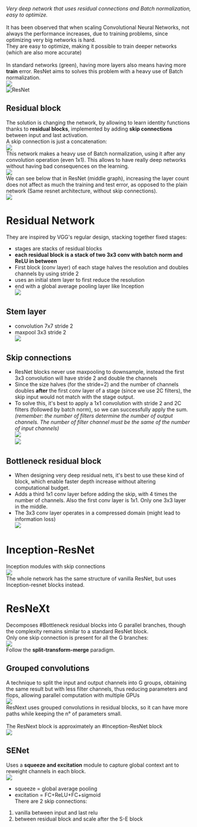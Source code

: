 _Very deep network that uses residual connections and Batch normalization, easy to optimize._<br>
<br>
It has been observed that when scaling Convolutional Neural Networks, not always the performance increases, due to training problems, since optimizing very big networks is hard.<br>
They are easy to optimize, making it possible to train deeper networks (which are also more accurate)<br>
<br>
In standard networks (green), having more layers also means having more **train** error. ResNet aims to solves this problem with a heavy use of Batch normalization.<br>
![](../../img/pasted-image-20230829154244.png)<br>
![ResNet](https://www.youtube.com/watch?v=o_3mboe1jYI)<br>
## Residual block<br>
The solution is changing the network, by allowing to learn identity functions thanks to **residual blocks**, implemented by adding **skip connections** between input and last activation.<br>
A skip connection is just a concatenation:<br>
![](../../img/pasted-image-20230712165635.png)<br>
This network makes a heavy use of Batch normalization, using it after any convolution operation (even 1x1). This allows to have really deep networks without having bad consequences on the learning.<br>
![](../../img/pasted-image-20230712181541.png)<br>
We can see below that in ResNet (middle graph), increasing the layer count does not affect as much the training and test error, as opposed to the plain network (Same resnet architecture, without skip connections).<br>
![](../../img/pasted-image-20230829173751.png)<br>
# Residual Network<br>
They are inspired by VGG's regular design, stacking together fixed stages:<br>
- stages are stacks of residual blocks<br>
- **each residual block is a stack of two 3x3 conv with batch norm and ReLU in between**<br>
- First block (conv layer) of each stage halves the resolution and doubles channels by using stride 2<br>
- uses an initial stem layer to first reduce the resolution<br>
- end with a global average pooling layer like Inception<br>
![](../../img/pasted-image-20230712175132.png)<br>
## Stem layer<br>
- convolution 7x7 stride 2 <br>
- maxpool 3x3 stride 2<br>
![](../../img/pasted-image-20230712175232.png)<br>
## Skip connections<br>
- ResNet blocks never use maxpooling to downsample, instead the first 3x3 convolution will have stride 2 and double the channels<br>
- Since the size halves (for the stride=2) and the number of channels doubles **after** the first conv layer of a stage (since we use 2C filters), the skip input would not match with the stage output. <br>
- To solve this, it's best to apply a 1x1 convolution with stride 2 and 2C filters (followed by batch norm), so we can successfully apply the sum.<br>
_(remember: the number of filters determine the number of output channels. The number of filter channel must be the same of the number of input channels)_<br>
![](../../img/pasted-image-20230712180235.png)<br>
![](../../img/pasted-image-20230831175055.png)<br>
## Bottleneck residual block<br>
- When designing very deep residual nets, it's best to use these kind of block, which enable faster depth increase without altering computational budget.<br>
- Adds a third 1x1 conv layer before adding the skip, with 4 times the number of channels. Also the first conv layer is 1x1. Only one 3x3 layer in the middle.<br>
- The 3x3 conv layer operates in a compressed domain (might lead to information loss)<br>
![](../../img/pasted-image-20230829174940.png-|-500)<br>
# Inception-ResNet<br>
Inception modules with skip connections<br>
![](../../img/pasted-image-20230718180657.png)<br>
The whole network has the same structure of vanilla ResNet, but uses Inception-resnet blocks instead.<br>
# ResNeXt<br>
Decomposes #Bottleneck residual blocks into G parallel branches, though the complexity remains similar to a standard ResNet block.<br>
Only one skip connection is present for all the G branches:<br>
![](../../img/pasted-image-20230713100243.png)<br>
Follow the **split-transform-merge** paradigm.<br>
## Grouped convolutions<br>
A technique to split the input and output channels into G groups, obtaining the same result but with less filter channels, thus reducing parameters and flops, allowing parallel computation with multiple GPUs<br>
![](../../img/pasted-image-20230713110733.png)<br>
ResNext uses grouped convolutions in residual blocks, so it can have more paths while keeping the n° of parameters small.<br>
<br>
The ResNext block is approximately an #Inception-ResNet block<br>
![](../../img/pasted-image-20230713121418.png)<br>
## SENet<br>
Uses a **squeeze and excitation** module to capture global context ant to reweight channels in each block.<br>
![](../../img/pasted-image-20230718182801.png)<br>
- squeeze = global average pooling<br>
- excitation = FC+ReLU+FC+sigmoid<br>
There are 2 skip connections: <br>
1) vanilla between input and last relu<br>
2) between residual block and scale after the S-E block<br>
<br>
